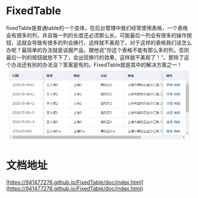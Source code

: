 # FixedTable
fixedTable是普通table的一个变体，在后台管理中我们经常使用表格，一个表格会有很多的列，并且每一列的长度还必须那么长，可能最后一列会有很多的操作按钮，这就会导致有很多的列会换行，这样就不美观了。对于这样的表格我们该怎么办呢？最简单的办法就是说服产品，跟他说"你这个表格不能有那么多的列，否则最后一列的按钮就放不下了，会出现换行的效果，这样就不美观了！"。那除了这个办法还有别的办法没？答案是有的。FixedTable就是其中的解决方案之一！
![fixed-table](imgs/fixed-table.png)
# 文档地址
[https://941477276.github.io/FixedTable/doc/index.html](https://941477276.github.io/FixedTable/doc/index.html)